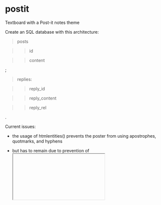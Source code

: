 postit
======

Textboard with a Post-it notes theme

Create an SQL database with this architecture:

>posts
 
   >>id
 
   >>content

;

>replies:
   
   >>reply_id
   
   >>reply_content
   
   >>reply_rel

.

Current issues:

 - the usage of htmlentities() prevents the poster from using apostrophes, quotmarks, and hyphens
 - but has to remain due to prevention of <iframe>s and <object>s being posted.

 - can't seem to control post order.
 - other possible leaks/bugs/exploits/holes
